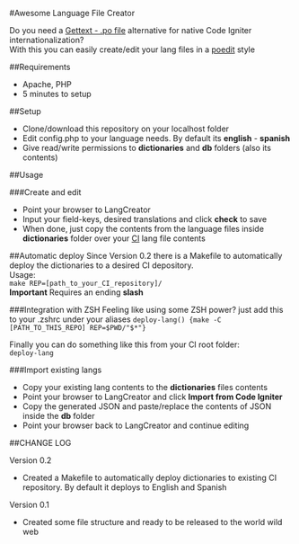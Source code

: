 #Awesome Language File Creator

Do you need a [Gettext - .po file](http://en.wikipedia.org/wiki/Gettext) alternative for native Code Igniter internationalization?  
With this you can easily create/edit your lang files in a [poedit](http://www.poedit.net/) style

##Requirements
* Apache, PHP
* 5 minutes to setup 

##Setup
* Clone/download this repository on your localhost folder
* Edit config.php to your language needs. By default its **english** - **spanish**
* Give read/write permissions to **dictionaries** and **db** folders (also its contents)

##Usage

###Create and edit
* Point your browser to LangCreator
* Input your field-keys, desired translations and click **check** to save
* When done, just copy the contents from the language files inside **dictionaries** folder over your [CI](http://ellislab.com/codeigniter) lang file contents

##Automatic deploy
Since Version 0.2 there is a Makefile to automatically deploy the dictionaries to a desired CI depository.  
Usage:  
```make REP=[path_to_your_CI_repository]/```  
**Important** Requires an ending **slash**  

###Integration with ZSH
Feeling like using some ZSH power? just add this to your .zshrc under your aliases
```deploy-lang() {make -C [PATH_TO_THIS_REPO] REP=$PWD/"$*"}```  
  
Finally you can do something like this from your CI root folder:  
```deploy-lang```  

###Import existing langs
* Copy your existing lang contents to the **dictionaries** files contents
* Point your browser to LangCreator and click **Import from Code Igniter**
* Copy the generated JSON and paste/replace the contents of JSON inside the **db** folder
* Point your browser back to LangCreator and continue editing


##CHANGE LOG
  
Version 0.2  
* Created a Makefile to automatically deploy dictionaries to existing CI repository. By default it deploys to English and Spanish

Version 0.1  
* Created some file structure and ready to be released to the world wild web